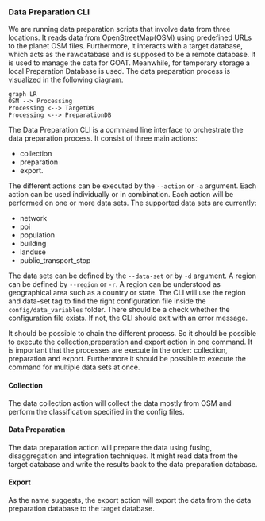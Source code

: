 ### Data Preparation CLI

We are running data preparation scripts that involve data from three locations. It reads data from OpenStreetMap(OSM) using predefined URLs to the planet OSM files. Furthermore, it interacts with a target database, which acts as the rawdatabase and is supposed to be a remote database. It is used to manage the data for GOAT. Meanwhile, for temporary storage a local Preparation Database is used. The data preparation process is visualized in the following diagram. 

```mermaid
graph LR
OSM --> Processing
Processing <--> TargetDB
Processing <--> PreparationDB
```

The Data Preparation CLI is a command line interface to orchestrate the data preparation process. It consist of three main actions: 
- collection
- preparation 
- export. 

The different actions can be executed by the `--action` or `-a` argument. Each action can be used individually or in combination. Each action will be performed on one or more data sets. The supported data sets are currently:

- network 
- poi 
- population
- building 
- landuse
- public_transport_stop

The data sets can be defined by the `--data-set` or by `-d` argument. A region can be defined by `--region` or `-r`. A region can be understood as geographical area such as a country or state. The CLI will use the region and data-set tag to find the right configuration file inside the `config/data_variables` folder. There should be a check whether the configuration file exists. If not, the CLI should exit with an error message. 

It should be possible to chain the different process. So it should be possible to execute the collection,preparation and export action in one command. It is important that the processes are execute in the order: collection, preparation and export. Furthermore it should be possible to execute the command for multiple data sets at once. 

#### Collection
The data collection action will collect the data mostly from OSM and perform the classification specified in the config files. 

#### Data Preparation
The data preparation action will prepare the data using fusing, disaggregation and integration techniques. It might read data from the target database and write the results back to the data preparation database.

#### Export
As the name suggests, the export action will export the data from the data preparation database to the target database.




